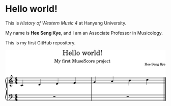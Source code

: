 # Hello world!

This is *History of Western Music 4* at Hanyang University.

My name is **Hee Seng Kye**, and I am an Associate Professor in Musicology.

This is my first GitHub repository.

<img src="hello-world.png">
